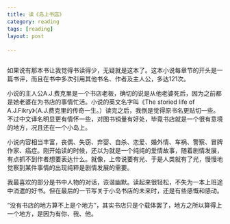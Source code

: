 ```yaml
---
title: 读《岛上书店》  
category: reading  
tags: [reading]  
layout: post  

---
```


<div style='margin:0 auto;width:0px;height:0px;overflow:hidden;'>
<img src="/assets/images/bookstore.jpg" width='700'>
</div>

如果说有那本书让我觉得书读得少，无疑就是这本了。这本小说每章节的开头是一篇书评，而且在书中多次引用其他书名、作者及主人公，多达121次。

小说的主人公A.J.费克里是一个书店老板，确切的说是从他老婆死后，因为之前都是她老婆在为书店的事情忙活。小说的英文名字叫《The storied life of A.J.Fikry》（A.J.费克里的传奇一生。）读完之后，我倒是觉得原书名更贴切一些。不过中文译名明显更有情怀一些，对图书销量有好处，毕竟书店就是一个很有意境的地方，况且还在一个小岛上。


小说内容相当丰富，丧偶、失窃、弃婴、自杀、恋爱、婚外情、车祸、警察、冒牌作家、癌症。刚开始读的时候，还以为就是一个纯纯的爱情故事，随着剧情发展，有点抓不到作者想要表达什么。就像，上帝说要有光、于是人类就有了光，慢慢地觉察到某件事情的出现纯粹是剧情发展的需要。

我最喜欢的部分是书中人物的对话，诙谐幽默。读起来很轻松，不失为一本上班途中消遣的好书。但在最后的一节写关于小岛书店的未来时，还是有些感慨和感动。

“没有书店的地方算不上是个地方”，其实书店只是个载体罢了，地方之所以算得上一个地方，是因为有你、我、他。



